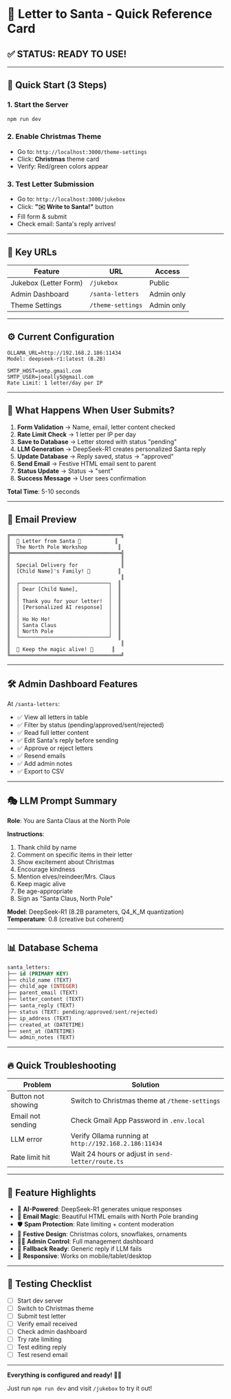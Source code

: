 # 🎅 Letter to Santa - Quick Reference Card

## ✅ STATUS: READY TO USE!

---

## 🚀 Quick Start (3 Steps)

### 1. Start the Server
```bash
npm run dev
```

### 2. Enable Christmas Theme
- Go to: `http://localhost:3000/theme-settings`
- Click: **Christmas** theme card
- Verify: Red/green colors appear

### 3. Test Letter Submission
- Go to: `http://localhost:3000/jukebox`
- Click: **"✉️ Write to Santa!"** button
- Fill form & submit
- Check email: Santa's reply arrives!

---

## 📍 Key URLs

| Feature | URL | Access |
|---------|-----|--------|
| Jukebox (Letter Form) | `/jukebox` | Public |
| Admin Dashboard | `/santa-letters` | Admin only |
| Theme Settings | `/theme-settings` | Admin only |

---

## ⚙️ Current Configuration

```env
OLLAMA_URL=http://192.168.2.186:11434
Model: deepseek-r1:latest (8.2B)

SMTP_HOST=smtp.gmail.com
SMTP_USER=joeally5@gmail.com
Rate Limit: 1 letter/day per IP
```

---

## 🎯 What Happens When User Submits?

1. **Form Validation** → Name, email, letter content checked
2. **Rate Limit Check** → 1 letter per IP per day
3. **Save to Database** → Letter stored with status "pending"
4. **LLM Generation** → DeepSeek-R1 creates personalized Santa reply
5. **Update Database** → Reply saved, status → "approved"
6. **Send Email** → Festive HTML email sent to parent
7. **Status Update** → Status → "sent"
8. **Success Message** → User sees confirmation

**Total Time**: 5-10 seconds

---

## 🎨 Email Preview

```
╔════════════════════════════════════╗
║  🎅 Letter from Santa 🎅           ║
║  The North Pole Workshop          ║
╠════════════════════════════════════╣
║                                    ║
║  Special Delivery for              ║
║  [Child Name]'s Family! 🎄         ║
║                                    ║
║  ┌─────────────────────────────┐  ║
║  │ Dear [Child Name],          │  ║
║  │                             │  ║
║  │ Thank you for your letter!  │  ║
║  │ [Personalized AI response]  │  ║
║  │                             │  ║
║  │ Ho Ho Ho!                   │  ║
║  │ Santa Claus                 │  ║
║  │ North Pole                  │  ║
║  └─────────────────────────────┘  ║
║                                    ║
║  🎁 Keep the magic alive! 🎁      ║
╚════════════════════════════════════╝
```

---

## 🛠️ Admin Dashboard Features

At `/santa-letters`:

- ✅ View all letters in table
- ✅ Filter by status (pending/approved/sent/rejected)
- ✅ Read full letter content
- ✅ Edit Santa's reply before sending
- ✅ Approve or reject letters
- ✅ Resend emails
- ✅ Add admin notes
- ✅ Export to CSV

---

## 🎭 LLM Prompt Summary

**Role**: You are Santa Claus at the North Pole

**Instructions**:
1. Thank child by name
2. Comment on specific items in their letter
3. Show excitement about Christmas
4. Encourage kindness
5. Mention elves/reindeer/Mrs. Claus
6. Keep magic alive
7. Be age-appropriate
8. Sign as "Santa Claus, North Pole"

**Model**: DeepSeek-R1 (8.2B parameters, Q4_K_M quantization)  
**Temperature**: 0.8 (creative but coherent)

---

## 📊 Database Schema

```sql
santa_letters:
├── id (PRIMARY KEY)
├── child_name (TEXT)
├── child_age (INTEGER)
├── parent_email (TEXT)
├── letter_content (TEXT)
├── santa_reply (TEXT)
├── status (TEXT: pending/approved/sent/rejected)
├── ip_address (TEXT)
├── created_at (DATETIME)
├── sent_at (DATETIME)
└── admin_notes (TEXT)
```

---

## 🔥 Quick Troubleshooting

| Problem | Solution |
|---------|----------|
| Button not showing | Switch to Christmas theme at `/theme-settings` |
| Email not sending | Check Gmail App Password in `.env.local` |
| LLM error | Verify Ollama running at `http://192.168.2.186:11434` |
| Rate limit hit | Wait 24 hours or adjust in `send-letter/route.ts` |

---

## 🎄 Feature Highlights

- 🤖 **AI-Powered**: DeepSeek-R1 generates unique responses
- 📧 **Email Magic**: Beautiful HTML emails with North Pole branding
- 🛡️ **Spam Protection**: Rate limiting + content moderation
- 🎨 **Festive Design**: Christmas colors, snowflakes, ornaments
- 👨‍💼 **Admin Control**: Full management dashboard
- 🔄 **Fallback Ready**: Generic reply if LLM fails
- 📱 **Responsive**: Works on mobile/tablet/desktop

---

## 📝 Testing Checklist

- [ ] Start dev server
- [ ] Switch to Christmas theme
- [ ] Submit test letter
- [ ] Verify email received
- [ ] Check admin dashboard
- [ ] Try rate limiting
- [ ] Test editing reply
- [ ] Test resend email

---

**Everything is configured and ready! 🎅✨**

Just run `npm run dev` and visit `/jukebox` to try it out!
